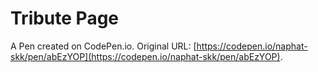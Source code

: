 # Tribute Page

A Pen created on CodePen.io. Original URL: [https://codepen.io/naphat-skk/pen/abEzYOP](https://codepen.io/naphat-skk/pen/abEzYOP).

